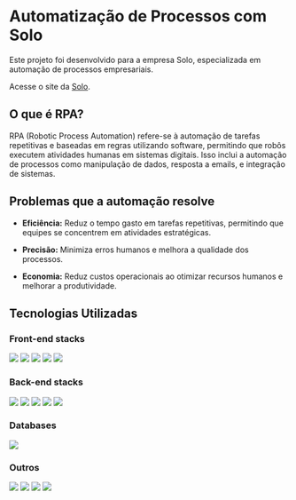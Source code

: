 # Automatização de Processos com Solo

Este projeto foi desenvolvido para a empresa Solo, especializada em automação de processos empresariais.

Acesse o site da [Solo](https://www.solosolutions.com.br).

## O que é RPA?

RPA (Robotic Process Automation) refere-se à automação de tarefas repetitivas e baseadas em regras utilizando software, permitindo que robôs executem atividades humanas em sistemas digitais. Isso inclui a automação de processos como manipulação de dados, resposta a emails, e integração de sistemas.

## Problemas que a automação resolve

- **Eficiência:** Reduz o tempo gasto em tarefas repetitivas, permitindo que equipes se concentrem em atividades estratégicas.
  
- **Precisão:** Minimiza erros humanos e melhora a qualidade dos processos.
  
- **Economia:** Reduz custos operacionais ao otimizar recursos humanos e melhorar a produtividade.

## Tecnologias Utilizadas

### Front-end stacks
<p align="left">
<Image src="https://Image.shields.io/badge/TypeScript-0D1117?style=for-the-badge&logo=typescript&labelColor=0D1117"/>
<Image src="https://Image.shields.io/badge/Shadcn%20UI-0D1117?style=for-the-badge&logo=shadcnui&labelColor=0D1117"/>
<Image src="https://Image.shields.io/badge/Next%20Js-0D1117?style=for-the-badge&logo=nextdotjs&labelColor=0D1117"/>
<Image src="https://Image.shields.io/badge/TailwindCSS-0D1117?style=for-the-badge&logo=tailwindcss&labelColor=0D1117"/>
<Image src="https://Image.shields.io/badge/JavaScript-0D1117?style=for-the-badge&logo=javascript&labelColor=0D1117"/>
</p>

### Back-end stacks
<p align="left">
<Image src="https://Image.shields.io/badge/TypeScript-0D1117?style=for-the-badge&logo=typescript&labelColor=0D1117"/>
<Image src="https://Image.shields.io/badge/Django-0D1117?style=for-the-badge&logo=django&labelColor=0D1117"/>
<Image src="https://Image.shields.io/badge/Node%20js-0D1117?style=for-the-badge&logo=nodedotjs&labelColor=0D1117"/>
<Image src="https://Image.shields.io/badge/JWT-0D1117?style=for-the-badge&logo=JSON%20web%20tokens&labelColor=0D1117"/>
<Image src="https://Image.shields.io/badge/Python-0D1117?style=for-the-badge&logo=python&labelColor=0D1117"/>
</p>

### Databases
<p align="left">
<Image src="https://Image.shields.io/badge/PostgreSQL-0D1117?style=for-the-badge&logo=postgresql&labelColor=0D1117"/>
</p>

### Outros
<p align="left">
<Image src="https://Image.shields.io/badge/AWS-0D1117?style=for-the-badge&logo=aws&labelColor=0D1117"/>
<Image src="https://Image.shields.io/badge/vscode-0D1117?style=for-the-badge&logo=vscode&labelColor=0D1117"/>
<Image src="https://Image.shields.io/badge/Insomnia-0D1117?style=for-the-badge&logo=insomnia&labelColor=0D1117"/>
<Image src="https://Image.shields.io/badge/Figma-0D1117?style=for-the-badge&logo=figma&labelColor=0D1117"/>
</p>

###

